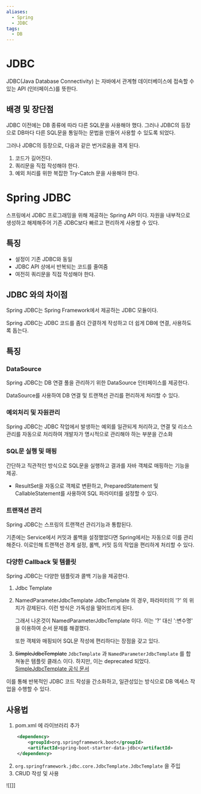 ```yaml
---
aliases:
  - Spring
  - JDBC
tags:
  - DB
---
```

# JDBC 
JDBC(Java Database Connectivity) 는 자바에서 관계형 데이터베이스에 접속할 수 있는 API (인터페이스)를 뜻한다. 

## 배경 및 장단점

JDBC 이전에는 DB 종류에 따라 다른 SQL문을 사용해야 했다. 그러나 JDBC의 등장으로 DB마다 다른 SQL문을 통일하는 문법을 만들어 사용할 수 있도록 되었다. 


그러나 JDBC의 등장으로, 다음과 같은 번거로움을 겪게 된다.
1. 코드가 길어진다.
2. 쿼리문을 직접 작성해야 한다.
3. 예외 처리를 위한 복잡한 Try-Catch 문을 사용해야 한다.


# Spring JDBC 
스프링에서 JDBC 프로그래밍을 위해 제공하는 Spring API 이다.
자원을 내부적으로 생성하고 해제해주어 기존 JDBC보다 빠르고 편리하게 사용할 수 있다. 

## 특징
- 설정이 기존 JDBC와 동일
- JDBC API 상에서 반복되는 코드를 줄여줌
- 여전히 쿼리문을 직접 작성해야 한다.


## JDBC 와의 차이점
Spring JDBC는 Spring Framework에서 제공하는 JDBC 모듈이다. 

Spring JDBC는 JDBC 코드를 좀더 간결하게 작성하고 더 쉽게 DB에 연결, 사용하도록 돕는다.

## 특징

### DataSource 
Spring JDBC는 DB 연결 풀을 관리하기 위한 DataSource 인터페이스를 제공한다.

DataSource를 사용하여 DB 연결 및 트랜잭션 관리를 편리하게 처리할 수 있다.

### 예외처리 및 자원관리
Spring JDBC는 JDBC 작업에서 발생하는 예외를 일관되게 처리하고, 연결 및 리소스 관리를 자동으로 처리하여 개발자가 명시적으로 관리해야 하는 부분을 간소화

### SQL문 실행 및 매핑
간단하고 직관적인 방식으로 SQL문을 실행하고 결과를 자바 객체로 매핑하는 기능을 제공.

- ResultSet을 자동으로 객체로 변환하고, PreparedStatement 및 CallableStatement를 사용하여 SQL 파라미터를 설정할 수 있다.

### 트랜잭션 관리
Spring JDBC는 스프링의 트랜잭션 관리기능과 통합된다.

기존에는 Service에서 커밋과 롤백을 설정했었다면 Spring에서는 자동으로 이를 관리해준다. 이로인해 트랜잭션 경계 설정, 롤백, 커밋 등의 작업을 편리하게 처리할 수 있다.

### 다양한 Callback 및 템플릿
Spring JDBC는 다양한 템플릿과 콜백 기능을 제공한다.

1. Jdbc Template
2. NamedParameterJdbcTemplate
   JdbcTemplate 의 경우, 파라미터의 '?' 의 위치가 강제된다. 이런 방식은 가독성을 떨어뜨리게 된다.
   
   그래서 나온것이 NamedParameterJdbcTemplate 이다. 이는 '?' 대신 ':변수명' 을 이용하여 순서 문제를 해결했다.
   
   또한 객체와 매핑되어 SQL문 작성에 편리하다는 장점을 갖고 있다.
3. ~~SimpleJdbcTemplate~~
   `JdbcTemplate` 과 `NamedParameterJdbcTemplate` 를 합쳐놓은 템플릿 클래스 이다.
   하지만, 이는 deprecated 되었다.
   [SimpleJdbcTemplate 공식 문서](https://docs.spring.io/spring-framework/docs/4.1.5.RELEASE/javadoc-api/index.html?org/springframework/jdbc/core/simple/SimpleJdbcTemplate.html)


이를 통해 반복적인 JDBC 코드 작성을 간소화하고, 일관성있는 방식으로 DB 엑세스 작업을 수행할 수 있다.

## 사용법
1. pom.xml 에 라이브러리 추가

``` xml
    <dependency>  
        <groupId>org.springframework.boot</groupId>  
        <artifactId>spring-boot-starter-data-jdbc</artifactId>  
    </dependency>
```
2. `org.springframework.jdbc.core.JdbcTemplate.JdbcTemplate` 을 주입
3. CRUD 작성 및 사용


![[]]

